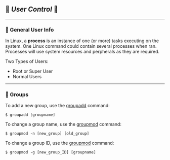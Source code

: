 <!--Processes-->
##  :busts_in_silhouette: *User Control* :busts_in_silhouette:
___

<!--General-->
### :cactus: General User Info
In Linux, a **process** is an instance of one (or more) tasks executing on the system. One Linux command could contain several processes when ran. Processes will use system resources and perpherals as they are required.

Two Types of Users:
- Root or Super User
- Normal Users
___

<!--Process_Types-->
### :palm_tree: Groups

To add a new group, use the [groupadd](https://man7.org/linux/man-pages/man8/groupadd.8.html) command:
```
$ groupadd [groupname]
```
To change a group name, use the [groupmod](https://man7.org/linux/man-pages/man8/groupmod.8.html) command:
```
$ groupmod -n [new_group] [old_group]
```
To change a group ID, use the [groupmod](https://man7.org/linux/man-pages/man8/groupmod.8.html) command:
```
$ groupmod -g [new_group_ID] [groupname]
```
